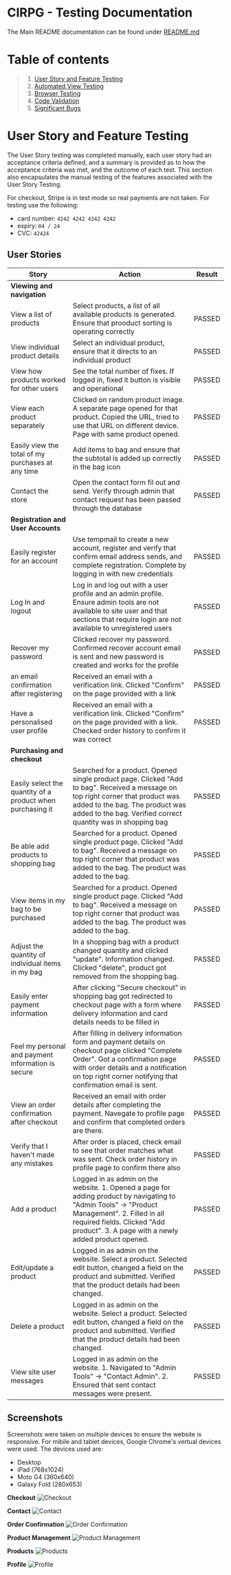 # CIRPG - Testing Documentation

The Main README documentation can be found under [README.md](README.md)

# Table of contents

> 1.  [User Story and Feature Testing](#user-story-and-feature-testing)
> 2.  [Automated View Testing](#automated-view-testing)
> 3.  [Browser Testing](#browser-testing)
> 4.  [Code Validation](#code-validation)
> 5.  [Significant Bugs](#significant-bugs)

# User Story and Feature Testing

The User Story testing was completed manually, each user story had an acceptance criteria defined, and a summary is provided as to how the acceptance criteria was met, and the outcome of each test. This section also encapsulates the manual testing of the features associated with the User Story Testing.

For checkout, Stripe is in test mode so real payments are not taken. For testing use the following: 
- card number: `4242 4242 4242 4242`
- expiry: `04 / 24`
- CVC: `42424`

## User Stories

| Story                                                                                    	| Action                                                                                                                                                                                                                                                                                                                                                                                                                                                                                                                                                                                                                                                                                                            	| Result 	|
|------------------------------------------------------------------------------------------	|-------------------------------------------------------------------------------------------------------------------------------------------------------------------------------------------------------------------------------------------------------------------------------------------------------------------------------------------------------------------------------------------------------------------------------------------------------------------------------------------------------------------------------------------------------------------------------------------------------------------------------------------------------------------------------------------------------------------	|--------	|
| **Viewing and navigation**                                                                                     	|                                                                                                                                                                                                                                                                                                                                                                                                                                                                                                                                                                                                                                                                                                                   	|        	|
| View a list of products                                             	| Select products, a list of all available products is generated. Ensure that prooduct sorting is operating correctly                                                                                                                                                                                                                                                                                                                                                                                                                                                                                                                                                           	| PASSED 	|
| View individual product details                                        	| Select an individual product, ensure that it directs to an individual product                                                                                                                                                                                                                                                                                                                                                                                                                                                                                                                                           	| PASSED 	|
| View how products worked for other users                                                 	| See the total number of fixes. If logged in, fixed it button is visible and operational                                                                                                                                                                                                                                                                                                                                                                                                                                                                                                                                                                                                               	| PASSED 	|
| View each product separately                                                             	| Clicked on random product image. A separate page opened for that product. Copied the URL, tried to use that URL on different device. Page with same product opened.                                                                                                                                                                                                                                                                                                                                                                                                                                                                                                                                               	| PASSED 	|
| Easily view the total of my purchases at any time                                                        	| Add items to bag and ensure that the subtotal is added up correctly in the bag icon                                                                                                                                                                                                                                                                                                                                                                                                                                                                                                                                                                   	| PASSED 	|
| Contact the store 	| Open the contact form fil out and send. Verify through admin that contact request has been passed through the database                                                                                                                                                                                                                                                                                                                                                                                                                                                                                                 	| PASSED 	|
| **Registration and User Accounts**                                                                                     	|                                                                                                                                                                                                                                                                                                                                                                                                                                                                                                                                                                                                                                                                                                                   	|        	|
| Easily register for an account                                 	| Use tempmail to create a new account, register and verify that confirm email address sends, and complete registration. Complete by logging in with new credentials                                                                                                                                                                                                                                                                                                                                                                                                                                                                                                                                                                                                 	| PASSED 	|
| Log In and logout                                                                      	| Log in and log out with a user profile and an admin profile. Ensure admin tools are not available to site user and that sections that require login are not available to unregistered users                                                                                                                                                                                                                                                                                                                                                                                                                                                                                                                                                        	| PASSED 	|
| Recover my password                                                                         	| Clicked recover my password. Confirmed recover account email is sent and new password is created and works for the profile                                                                                                                                                                                                                                                                                                                                                                                                                                                                                                                                                                            	| PASSED 	|
| an email confirmation after registering                                                                      	| Received an email with a verification link. Clicked "Confirm" on the page provided with a link                                                                                                                                                                                                                                                                                                                                                                                                                                                                                                                                                          	| PASSED 	|
| Have a personalised user profile                                                      	| Received an email with a verification link. Clicked "Confirm" on the page provided with a link. Checked order history to confirm it was correct                                                                                                                                                                                                                                                                                                                                                                                                                                                                                                                                                                                                                   	| PASSED 	|
| **Purchasing and checkout**                                                                                     	|
| Easily select the quantity of a product when purchasing it                                                            	| Searched for a product. Opened single product page. Clicked "Add to bag". Received a message on top right corner that product was added to the bag. The product was added to the bag. Verified correct quantity was in shopping bag                                                                                                                                                                                                                                                                                                                                                                                                                                                                                                                                                                                                                                    	| PASSED 	|
| Be able add products to shopping bag                                                     	| Searched for a product. Opened single product page. Clicked "Add to bag". Received a message on top right corner that product was added to the bag. The product was added to the bag.                                                                                                                                                                                                                                                                                                                                                                                                                                                                                                                             	| PASSED 	|
| View items in my bag to be purchased                                                    	| Searched for a product. Opened single product page. Clicked "Add to bag". Received a message on top right corner that product was added to the bag. The product was added to the bag.                                                                                                                                                                                                                                                                                                                                                                                                                                                                                                                                                                                              	| PASSED 	|
| Adjust the quantity of individual items in my bag                                   	| In a shopping bag with a product changed quantity and clicked "update". Information changed. Clicked "delete", product got removed from the shopping bag.                                                                                                                                                                                                                                                                                                                                                                                                                                                                                                                                                         	| PASSED 	|
| Easily enter payment information                                                                 	| After clicking "Secure checkout" in shopping bag got redirected to checkout page with a form where delivery information and card details needs to be filled in                                                                                                                                                                                                                                                                                                                                                                                                                                                                                                                                                                    	| PASSED 	|
| Feel my personal and payment information is secure                                  	| After filling in delivery information form and payment details on checkout page clicked "Complete Order". Got a confirmation page with order details and a notification on top right corner notifying that confirmation email is sent.                                                                                                                                                                                                                                                                                                                                                                                                                                                                            	| PASSED 	|
| View an order confirmation after checkout                               	| Received an email with order details after completing the payment. Navegate to profile page and confirm that completed orders are there.                                                                                                                                                                                                                                                                                                                                                                                                                                                                                                                                                                                                                                                	| PASSED 	|
| Verify that I haven't made any mistakes                                                                 	| After order is placed, check email to see that order matches what was sent. Check order history in profile page to confirm there also                                                                                                                                                                                                                                                                                                                                                                                                                                                                                                                                	| PASSED 	|**Admin and store management**                                                                                    	|                                                                                                                                                                                                                                                                                                                                                                                                                                                                                                                                                                                                                                                                                                                   	|        	|
| Add a product                                                               	| Logged in as admin on the website. 1. Opened a page for adding product by navigating to "Admin Tools" -> "Product Management". 2. Filled in all required fields. Clicked "Add product". 3. A page with a newly added product opened.                                                                              	| PASSED 	|
| Edit/update a product                                                          	| Logged in as admin on the website. Select a product. Selected edit button, changed a field on the product and submitted. Verified that the product details had been changed. 	| PASSED 	|
| Delete a product                                                  	| Logged in as admin on the website. Select a product. Selected edit button, changed a field on the product and submitted. Verified that the product details had been changed.                                                                                                                                                                                                                                                                                                	| PASSED 	|
| View site user messages                                                  	| Logged in as admin on the website. 1. Navigated to "Admin Tools" -> "Contact Admin". 2. Ensured that sent contact messages were present.                                                                                                                                                                                                                                                                                                	| PASSED 	|

## Screenshots

Screenshots were taken on multiple devices to ensure the website is responsive. For mibile and tablet devices, Google Chrome's vertual devices were used. The devices used are:

- Desktop
- iPad (768x1024)
- Moto G4 (360x640)
- Galaxy Fold (280x653)

**Checkout**
![Checkout](documentation/screenshots/checkout.jpg)

**Contact**
![Contact](documentation/screenshots/contact.jpg)

**Order Confirmation**
![Order Confirmation](documentation/screenshots/order_confirmation.jpg)

**Product Management**
![Product Management](documentation/screenshots/product_management.jpg)

**Products**
![Products](documentation/screenshots/products.jpg)

**Profile**
![Profile](documentation/screenshots/profile.jpg)